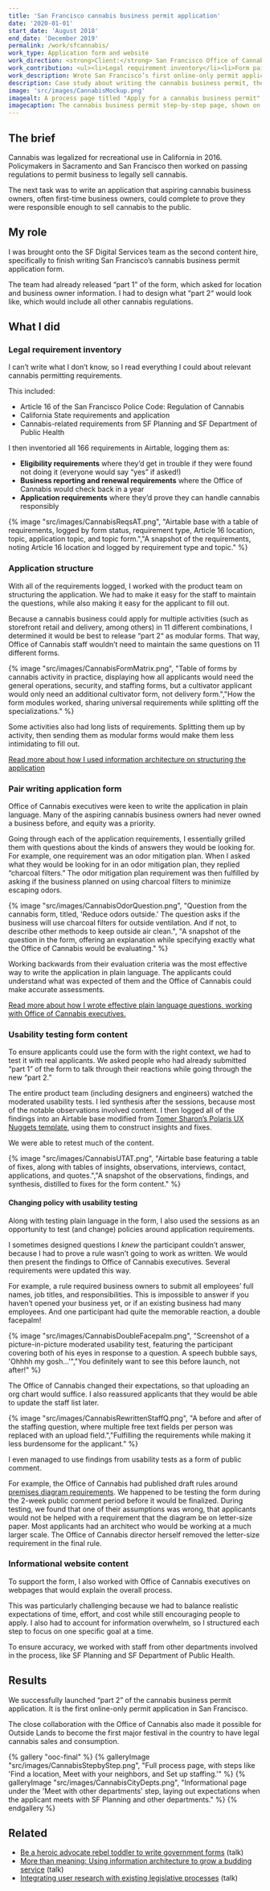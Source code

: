 ```yaml
---
title: 'San Francisco cannabis business permit application'
date: '2020-01-01'
start_date: 'August 2018'
end_date: 'December 2019'
permalink: /work/sfcannabis/
work_type: Application form and website
work_direction: <strong>Client:</strong> San Francisco Office of Cannabis
work_contribution: <ul><li>Legal requirement inventory</li><li>Form pair writing with executives</li><li>Form content design with product team</li><li>Website content design with executives</li><li>Usability testing and synthesis</li></ul>
work_description: Wrote San Francisco’s first online-only permit application. Worked closely with department staff to ensure the content fulfilled legal requirements while being comprehensible and in plain language at middle school readability. 
description: Case study about writing the cannabis business permit, the first online-only permit application in San Francisco.
image: 'src/images/CannabisMockup.png'
imagealt: A process page titled "Apply for a cannabis business permit" with a description and distinct steps starting with "Check if you can apply."
imagecaption: The cannabis business permit step-by-step page, shown on a laptop.
---
```


## The brief
Cannabis was legalized for recreational use in California in 2016. Policymakers in Sacramento and San Francisco then worked on passing regulations to permit business to legally sell cannabis. 

The next task was to write an application that aspiring cannabis business owners, often first-time business owners, could complete to prove they were responsible enough to sell cannabis to the public.

## My role
I was brought onto the SF Digital Services team as the second content hire, specifically to finish writing San Francisco’s cannabis business permit application form. 

The team had already released “part 1” of the form, which asked for location and business owner information. I had to design what “part 2“ would look like, which would include all other cannabis regulations.

## What I did
### Legal requirement inventory
I can’t write what I don’t know, so I read everything I could about relevant cannabis permitting requirements. 

This included:
- Article 16 of the San Francisco Police Code: Regulation of Cannabis
- California State requirements and application
- Cannabis-related requirements from SF Planning and SF Department of Public Health

I then inventoried all 166 requirements in Airtable, logging them as:
- **Eligibility requirements** where they’d get in trouble if they were found not doing it (everyone would say “yes” if asked!)
- **Business reporting and renewal requirements** where the Office of Cannabis would check back in a year
- **Application requirements** where they’d prove they can handle cannabis responsibly

{% image "src/images/CannabisReqsAT.png", "Airtable base with a table of requirements, logged by form status, requirement type, Article 16 location, topic, application topic, and topic form.","A snapshot of the requirements, noting Article 16 location and logged by requirement type and topic." %}

### Application structure
With all of the requirements logged, I worked with the product team on structuring the application. We had to make it easy for the staff to maintain the questions, while also making it easy for the applicant to fill out.

Because a cannabis business could apply for multiple activities (such as storefront retail and delivery, among others) in 11 different combinations, I determined it would be best to release “part 2“ as modular forms. That way, Office of Cannabis staff wouldn’t need to maintain the same questions on 11 different forms.

{% image "src/images/CannabisFormMatrix.png", "Table of forms by cannabis activity in practice, displaying how all applicants would need the general operations, security, and staffing forms, but a cultivator applicant would only need an additional cultivator form, not delivery form.","How the form modules worked, sharing universal requirements while splitting off the specializations." %}

Some activities also had long lists of requirements. Splitting them up by activity, then sending them as modular forms would make them less intimidating to fill out.

[Read more about how I used information architecture on structuring the application](/talk/more-than-meaning/)

### Pair writing application form
Office of Cannabis executives were keen to write the application in plain language. Many of the aspiring cannabis business owners had never owned a business before, and equity was a priority.

Going through each of the application requirements, I essentially grilled them with questions about the kinds of answers they would be looking for. For example, one requirement was an odor mitigation plan. When I asked what they would be looking for in an odor mitigation plan, they replied “charcoal filters.” The odor mitigation plan requirement was then fulfilled by asking if the business planned on using charcoal filters to minimize escaping odors.

{% image "src/images/CannabisOdorQuestion.png", "Question from the cannabis form, titled, 'Reduce odors outside.' The question asks if the business will use charcoal filters for outside ventilation. And if not, to describe other methods to keep outside air clean.", "A snapshot of the question in the form, offering an explanation while specifying exactly what the Office of Cannabis would be evaluating." %}

Working backwards from their evaluation criteria was the most effective way to write the application in plain language. The applicants could understand what was expected of them and the Office of Cannabis could make accurate assessments. 

[Read more about how I wrote effective plain language questions, working with Office of Cannabis executives.](/talk/write-government-forms/)

### Usability testing form content
To ensure applicants could use the form with the right context, we had to test it with real applicants. We asked people who had already submitted “part 1” of the form to talk through their reactions while going through the new “part 2.”

The entire product team (including designers and engineers) watched the moderated usability tests. I led synthesis after the sessions, because most of the notable observations involved content. I then logged all of the findings into an Airtable base modified from  [Tomer Sharon’s Polaris UX Nuggets template](https://www.airtable.com/universe/expShuhNMi0Oc0xpb/polaris-ux-nuggets), using them to construct insights and fixes. 

We were able to retest much of the content.

{% image "src/images/CannabisUTAT.png", "Airtable base featuring a table of fixes, along with tables of insights, observations, interviews, contact, applications, and quotes.","A snapshot of the observations, findings, and synthesis, distilled to fixes for the form content." %}

#### Changing policy with usability testing
Along with testing plain language in the form, I also used the sessions as an opportunity to test (and change) policies around application requirements.

I sometimes designed questions I *knew* the participant couldn’t answer, because I had to prove a rule wasn’t going to work as written. We would then present the findings to Office of Cannabis executives. Several requirements were updated this way. 

For example, a rule required business owners to submit all employees’ full names, job titles, and responsibilities. This is impossible to answer if you haven’t opened your business yet, or if an existing business had many employees. And one participant had quite the memorable reaction, a double facepalm!

{% image "src/images/CannabisDoubleFacepalm.png", "Screenshot of a picture-in-picture moderated usability test, featuring the participant covering both of his eyes in response to a question. A speech bubble says, 'Ohhhh my gosh...'","You definitely want to see this before launch, not after!" %}

The Office of Cannabis changed their expectations, so that uploading an org chart would suffice. I also reassured applicants that they would be able to update the staff list later.

{% image "src/images/CannabisRewrittenStaffQ.png", "A before and after of the staffing question, where multiple free text fields per person was replaced with an upload field.","Fulfilling the requirements while making it less burdensome for the applicant." %}

I even managed to use findings from usability tests as a form of public comment. 

For example, the Office of Cannabis had published draft rules around [premises diagram requirements](https://www.sf.gov/reports/february-2019/1609b16-premises-diagram-rulemaking). We happened to be testing the form during the 2-week public comment period before it would be finalized. During testing, we found that one of their assumptions was wrong, that applicants would not be helped with a requirement that the diagram be on letter-size paper. Most applicants had an architect who would be working at a much larger scale. The Office of Cannabis director herself removed the letter-size requirement in the final rule.

### Informational website content
To support the form, I also worked with Office of Cannabis executives on webpages that would explain the overall process. 

This was particularly challenging because we had to balance realistic expectations of time, effort, and cost while still encouraging people to apply. I also had to account for information overwhelm, so I structured each step to focus on one specific goal at a time. 

To ensure accuracy, we worked with staff from other departments involved in the process, like SF Planning and SF Department of Public Health.

## Results
We successfully launched “part 2” of the cannabis business permit application. It is the first online-only permit application in San Francisco. 

The close collaboration with the Office of Cannabis also made it possible for Outside Lands to become the first major festival in the country to have legal cannabis sales and consumption.

{% gallery "ooc-final" %}
	{% galleryImage "src/images/CannabisStepbyStep.png", "Full process page, with steps like 'Find a location, Meet with your neighbors, and Set up staffing.'" %}
	{% galleryImage "src/images/CannabisCityDepts.png", "Informational page under the 'Meet with other departments' step, laying out expectations when the applicant meets with SF Planning and other departments." %}
{% endgallery %}

## Related
- [Be a heroic advocate rebel toddler to write government forms](/talk/write-government-forms/) (talk)
- [More than meaning: Using information architecture to grow a budding service](/talk/more-than-meaning/) (talk)
- [Integrating user research with existing legislative processes](/talk/cannabis-user-testing/) (talk)